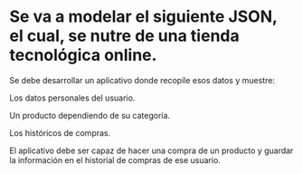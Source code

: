 # Se va a modelar el siguiente JSON, el cual, se nutre de una tienda tecnológica online.

Se debe desarrollar un aplicativo donde recopile esos datos y muestre:

Los datos personales del usuario.

Un producto dependiendo de su categoría.

Los históricos de compras.


El aplicativo debe ser capaz de hacer una compra de un producto y guardar la información en el historial de compras de ese usuario.
